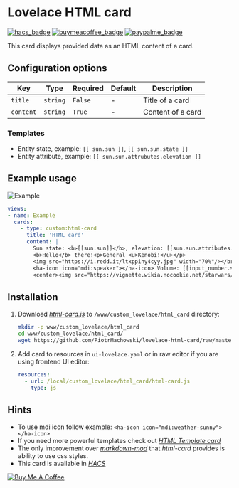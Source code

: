 # Lovelace HTML card

[![hacs_badge](https://img.shields.io/badge/HACS-Default-orange.svg)](https://github.com/custom-components/hacs)
[![buymeacoffee_badge](https://img.shields.io/badge/Donate-Buy%20Me%20a%20Coffee-ff813f?style=flat)](https://www.buymeacoffee.com/PiotrMachowski)
[![paypalme_badge](https://img.shields.io/badge/Donate-PayPal-0070ba?style=flat)](https://paypal.me/PiMachowski)

This card displays provided data as an HTML content of a card.

## Configuration options

| Key | Type | Required | Default | Description |
| --- | --- | --- | --- | --- |
| `title` | `string` | `False` | - | Title of a card |
| `content` | `string` | `True` | - | Content of a card |

### Templates

 * Entity state, example: `[[ sun.sun ]]`, `[[ sun.sun.state ]]`
 * Entity attribute, example: `[[ sun.sun.attrubutes.elevation ]]`
 
## Example usage

![Example](https://github.com/PiotrMachowski/lovelace-html-card/raw/master/example.gif)


```yaml
views:
- name: Example
  cards:
    - type: custom:html-card
      title: 'HTML card'
      content: |
        Sun state: <b>[[sun.sun]]</b>, elevation: [[sun.sun.attributes.elevation]]</br>
        <b>Hello</b> there!<p>General <u>Kenobi!</u></p>
        <img src="https://i.redd.it/ltxppihy4cyy.jpg" width="70%"/></br>
        <ha-icon icon="mdi:speaker"></ha-icon> Volume: [[input_number.system_volume]]%</br>
        <center><img src="https://vignette.wikia.nocookie.net/starwars/images/f/fa/Modal_Nodes_02.jpg" width="[[input_number.system_volume]]%"/></center>
```

## Installation
1. Download [*html-card.js*](https://github.com/PiotrMachowski/lovelace-html-card/raw/master/dist/html-card.js) to `/www/custom_lovelace/html_card` directory:
    ```bash
    mkdir -p www/custom_lovelace/html_card
    cd www/custom_lovelace/html_card/
    wget https://github.com/PiotrMachowski/lovelace-html-card/raw/master/dist/html-card.js
    ```
2. Add card to resources in `ui-lovelace.yaml` or in raw editor if you are using frontend UI editor:
    ```yaml
    resources:
      - url: /local/custom_lovelace/html_card/html-card.js
        type: js
    ```

## Hints
* To use mdi icon follow example: `<ha-icon icon="mdi:weather-sunny"></ha-icon>`
* If you need more powerful templates check out [*HTML Template card*](https://github.com/PiotrMachowski/Home-Assistant-Lovelace-HTML-Template-card)
* The only improvement over [*markdown-mod*](https://github.com/thomasloven/lovelace-markdown-mod) that *html-card* provides is ability to use css styles.
* This card is available in [*HACS*](https://github.com/custom-components/hacs/)

<a href="https://www.buymeacoffee.com/PiotrMachowski" target="_blank"><img src="https://bmc-cdn.nyc3.digitaloceanspaces.com/BMC-button-images/custom_images/orange_img.png" alt="Buy Me A Coffee" style="height: auto !important;width: auto !important;" ></a>
